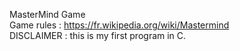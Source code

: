 MasterMind Game  
Game rules : https://fr.wikipedia.org/wiki/Mastermind  
DISCLAIMER : this is my first program in C.
